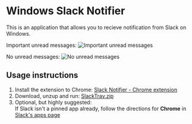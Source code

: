 Windows Slack Notifier
======================

This is an application that allows you to recieve notification from Slack on Windows.

Important unread messages:
![Important unread messages](http://i.imgur.com/fUVPxGv.png)

No unread messages:
![No unread messages](http://i.imgur.com/kPBvqCj.png)



Usage instructions
--

1. Install the extension to Chrome: [Slack Notifier - Chrome extension](https://chrome.google.com/webstore/detail/slack-windows-tray-notifi/ffgpdllmhibolmjdaghnghfcafpipjmh)
1. Download, unzup and run: [SlackTray.zip](https://github.com/vitalybe/windows-slack-notifier/releases/download/v1.1/SlackTray.v1.1.zip)
1. Optional, but highly suggested:<br>If Slack isn't a pinned app already, follow the directions for **Chrome** in [Slack's apps page](https://tu-go.slack.com/apps)
